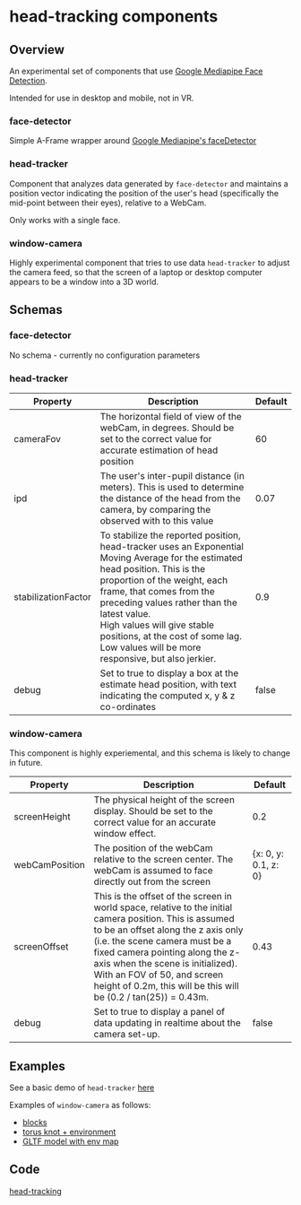 # head-tracking components

## Overview

An experimental set of components that use [Google Mediapipe Face Detection](https://developers.google.com/mediapipe/solutions/vision/face_detector).

Intended for use in desktop and mobile, not in VR.

### face-detector

Simple A-Frame wrapper around [Google Mediapipe's faceDetector](https://developers.google.com/mediapipe/solutions/vision/face_detector)

### head-tracker

Component that analyzes data generated by `face-detector` and maintains a position vector indicating the position of the user's head (specifically the mid-point between their eyes), relative to a WebCam.

Only works with a single face.

### window-camera

Highly experimental component that tries to use data  `head-tracker` to adjust the camera feed, so that the screen of a laptop or desktop computer appears to be a window into a 3D world.



## Schemas

### face-detector

No  schema - currently no configuration parameters



### head-tracker

| Property            | Description                                                  | Default |
| ------------------- | ------------------------------------------------------------ | ------- |
| cameraFov           | The horizontal field of view of the webCam, in degrees.  Should be set to the correct value for accurate estimation of head position | 60      |
| ipd                 | The user's inter-pupil distance (in meters).  This is used to determine the distance of the head from the camera, by comparing the observed with to this value | 0.07    |
| stabilizationFactor | To stabilize the reported position, head-tracker uses an Exponential Moving Average for the estimated head position.  This is the proportion of the weight, each frame, that comes from the preceding values rather than the latest value.<br />High values will give stable positions, at the cost of some lag.<br />Low values will be more responsive, but also jerkier. | 0.9     |
| debug               | Set to true to display a box at the estimate head position, with text indicating the computed x, y & z co-ordinates | false   |



### window-camera

This component is highly experiemental, and this schema is likely to change in future.

| Property       | Description                                                  | Default              |
| -------------- | ------------------------------------------------------------ | -------------------- |
| screenHeight   | The physical height of the screen display.  Should be set to the correct value for an accurate window effect. | 0.2                  |
| webCamPosition | The position of the webCam relative to the screen center.  The webCam is assumed to face directly out from the screen | {x: 0, y: 0.1, z: 0} |
| screenOffset   | This is the offset of the screen in world space, relative to the initial camera position.  This is assumed to be an offset along the z axis only (i.e. the scene camera must be a fixed camera pointing along  the z-axis when the scene is initialized).  With an FOV of 50, and screen height of 0.2m, this will be this will be (0.2 / tan(25)) = 0.43m. | 0.43                 |
| debug          | Set to true to display a panel of data updating in realtime about the camera set-up. | false                |



## Examples

See a basic demo of  `head-tracker` [here](https://diarmidmackenzie.github.io/aframe-components/components/head-tracking/test/)

Examples of `window-camera` as follows:

- [blocks](https://diarmidmackenzie.github.io/aframe-components/components/head-tracking/test/window-camera.html)
- [torus knot + environment](https://diarmidmackenzie.github.io/aframe-components/components/head-tracking/test/window-camera2.html)
- [GLTF model with env map](https://diarmidmackenzie.github.io/aframe-components/components/head-tracking/test/window-camera3.html)



## Code

[head-tracking](https://github.com/diarmidmackenzie/aframe-components/blob/main/components/head-tracking/index.js)